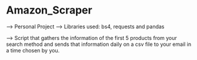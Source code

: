 # Amazon_Scraper

--> Personal Project
--> Libraries used: bs4, requests and pandas

--> Script that gathers the information of the first 5 products
    from your search method and sends that information daily on
    a csv file to your email in a time chosen by you.
